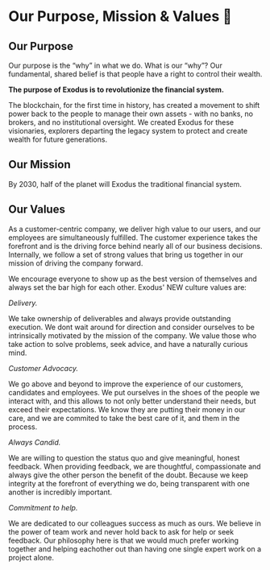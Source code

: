 # Our Purpose, Mission & Values 💎

## Our Purpose

Our purpose is the “why” in what we do. What is our “why”? Our fundamental, shared belief is that people have a right to control their wealth.


**The purpose of Exodus is to revolutionize the financial system.**


The blockchain, for the first time in history, has created a movement to shift power back to the people to manage their own assets - with no banks, no brokers, and no institutional oversight. We created Exodus for these visionaries, explorers departing the legacy system to protect and create wealth for future generations.

## **Our Mission**

By 2030, half of the planet will Exodus the traditional financial system.

## **Our Values**

As a customer-centric company, we deliver high value to our users, and our employees are simultaneously fulfilled. The customer experience takes the forefront and is the driving force behind nearly all of our business decisions. Internally, we follow a set of strong values that bring us together in our mission of driving the company forward.

We encourage everyone to show up as the best version of themselves and always set the bar high for each other. Exodus' NEW culture values are:

_Delivery._

We take ownership of deliverables and always provide outstanding execution. We dont wait around for direction and consider ourselves to be intrinsically motivated by the mission of the company. We value those who take action to solve problems, seek advice, and have a naturally curious mind.

_Customer Advocacy._

We go above and beyond to improve the experience of our customers, candidates and employees. We put ourselves in the shoes of the people we interact with, and this allows to not only better understand their needs, but exceed their expectations. We know they are putting their money in our care, and we are commited to take the best care of it, and them in the process.

_Always Candid._

We are willing to question the status quo and give meaningful, honest feedback. When providing feedback, we are thoughtful, compassionate and always give the other person the benefit of the doubt. Because we keep integrity at the forefront of everything we do, being transparent with one another is incredibly important.

_Commitment to help._

We are dedicated to our colleagues success as much as ours. We believe in the power of team work and never hold back to ask for help or seek feedback. Our philosophy here is that we would much prefer working together and helping eachother out than having one single expert work on a project alone.

